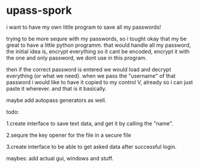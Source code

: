 # upass-spork
i want to have my own little program to save all my passwords!


trying to be more sequre with my passwords, so i tought okay that my be great to have a little python programm.
that would handle all my password,
the initial idea is, encrypt everything so it cant be encoded, encrypt it with the one and only password, we dont use
in this program.

then if the correct password is entered we would load and decrypt everything (or what we need).
when we pass the "username" of that password i would like to have it copied to my control V, already so i can just paste it wherever.
and that is it basically.

maybe add autopass generators as well.

todo:

1.create interface to save text data, and get it by calling the "name".

2.sequre the key opener for the file in a secure file

3.create interface to be able to get asked data after successful login.

maybes:
add actual gui, windows and stuff.
